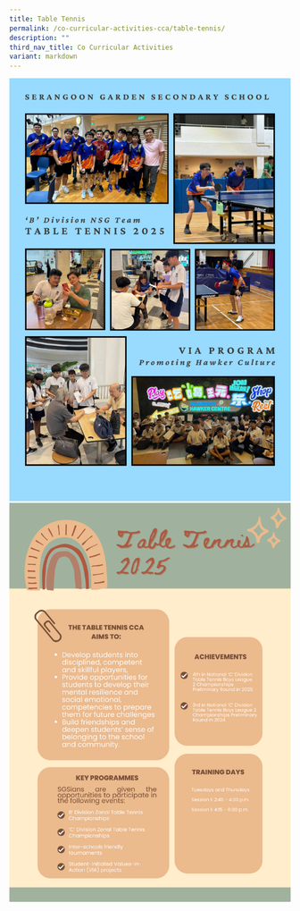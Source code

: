 ```yaml
---
title: Table Tennis
permalink: /co-curricular-activities-cca/table-tennis/
description: ""
third_nav_title: Co Curricular Activities
variant: markdown
---
```

![](/images/tabletennis2025__1_.png)
![](/images/tabletennis2025__2_.png)